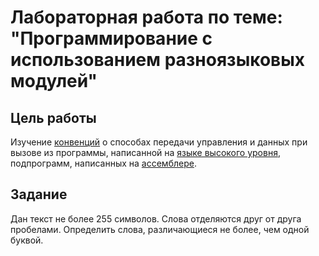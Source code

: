 # Лабораторная работа по теме: "Программирование с использованием разноязыковых модулей"

## Цель работы
Изучение [конвенций][1] о способах передачи управления и данных при вызове из программы, написанной на [языке высокого уровня][2], подпрограмм, написанных на [ассемблере][3].

## Задание
Дан текст не более 255 символов. Слова отделяются друг от друга пробелами. Определить слова, различающиеся не более, чем одной буквой.

[1]: <https://ru.wikipedia.org/wiki/Соглашение_о_вызове> "Соглашение о вызове"
[2]: <https://ru.wikipedia.org/wiki/C%2B%2B> "C++"
[3]: <https://ru.wikipedia.org/wiki/NASM> "Netwide Assembler"

